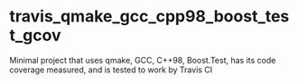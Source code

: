 # travis_qmake_gcc_cpp98_boost_test_gcov
Minimal project that uses qmake, GCC, C++98, Boost.Test, has its code coverage measured, and is tested to work by Travis CI

